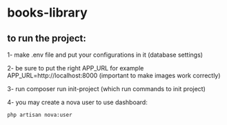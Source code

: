 # books-library

## to run the project:

1- make .env file and put your configurations in it (database settings)

2- be sure to put the right APP_URL for example APP_URL=http://localhost:8000 (important to make images work correctly)

3- run composer run init-project (which run commands to init project)

4- you may create a nova user to use dashboard:
```
php artisan nova:user
```